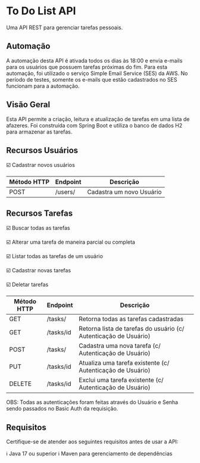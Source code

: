 # To Do List API

Uma API REST para gerenciar tarefas pessoais.

## Automação

A automação desta API é ativada todos os dias às 18:00 e envia e-mails para os usuários que possuem tarefas próximas do fim. Para esta automação, foi utilizado o serviço Simple Email Service (SES) da AWS. No período de testes, somente os e-mails que estão cadastrados no SES funcionam para a automação.

## Visão Geral

Esta API permite a criação, leitura e atualização de tarefas em uma lista de afazeres. Foi construída com Spring Boot e utiliza o banco de dados H2 para armazenar as tarefas.

## Recursos Usuários

:ballot_box_with_check: Cadastrar novos usuários

| Método HTTP | Endpoint       | Descrição                                 |
|-------------|----------------|-------------------------------------------|
| POST        | /users/        | Cadastra um novo Usuário                  |

## Recursos Tarefas

:ballot_box_with_check: Buscar todas as tarefas


:ballot_box_with_check: Alterar uma tarefa de maneira parcial ou completa


:ballot_box_with_check: Listar todas as tarefas de um usuário


:ballot_box_with_check: Cadastrar novas tarefas


:ballot_box_with_check: Deletar tarefas

| Método HTTP | Endpoint       | Descrição                                 |
|-------------|----------------|-----------------------------------------|
| GET         | /tasks/        | Retorna todas as tarefas cadastradas    |
| GET         | /tasks/id      | Retorna lista de tarefas do usuário (c/ Autenticação de Usuário)  |
| POST        | /tasks/        | Cadastra uma nova tarefa (c/ Autenticação de Usuário)               |
| PUT         | /tasks/id      | Atualiza uma tarefa existente (c/ Autenticação de Usuário)   |
| DELETE      | /tasks/id      | Exclui uma tarefa existente  (c/ Autenticação de Usuário)    |

OBS: Todas as autenticações foram feitas através do Usuário e Senha sendo passados no Basic Auth da requisição.

## Requisitos

Certifique-se de atender aos seguintes requisitos antes de usar a API:

:information_source: Java 17 ou superior
:information_source: Maven para gerenciamento de dependências
